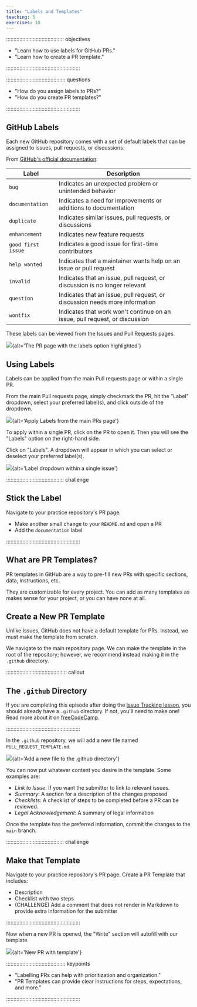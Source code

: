 ```yaml
---
title: "Labels and Templates"
teaching: 5
exercises: 10
---
```


::::::::::::::::::::::::::::::::::::::: objectives

- "Learn how to use labels for GitHub PRs."
- "Learn how to create a PR template."

::::::::::::::::::::::::::::::::::::::::::::::::::

:::::::::::::::::::::::::::::::::::::::: questions

- "How do you assign labels to PRs?"
- "How do you create PR templates?"

::::::::::::::::::::::::::::::::::::::::::::::::::

## GitHub Labels

Each new GitHub repository comes with a set of default labels that can be
assigned to issues, pull requests, or discussions.

From [GitHub's official documentation](https://docs.github.com/en/issues/using-labels-and-milestones-to-track-work/managing-labels#about-default-labels):

| Label | Description |
| ----- | ----------- |
| `bug`   | Indicates an unexpected problem or unintended behavior |
| `documentation` | Indicates a need for improvements or additions to documentation |
| `duplicate` | Indicates similar issues, pull requests, or discussions |
| `enhancement` | Indicates new feature requests |
| `good first issue` | Indicates a good issue for first-time contributors |
| `help wanted` | Indicates that a maintainer wants help on an issue or pull request |
| `invalid` | Indicates that an issue, pull request, or discussion is no longer relevant |
| `question` | Indicates that an issue, pull request, or discussion needs more information |
| `wontfix` | Indicates that work won't continue on an issue, pull request, or discussion |

These labels can be viewed from the Issues and Pull Requests pages.

![](fig/prs-labels.png){alt='The PR page with the labels option highlighted'}

## Using Labels

Labels can be applied from the main Pull requests page or within a single PR.

From the main Pull requests page, simply checkmark the PR, hit the "Label"
dropdown, select your preferred label(s), and click outside of the
dropdown.

![](fig/apply-labels-prs-page.png){alt='Apply Labels from the main PRs page'}

To apply within a single PR, click on the PR to open it. Then you
will see the "Labels" option on the right-hand side.

Click on "Labels". A dropdown will appear in which you can select or deselect
your preferred label(s).

![](fig/label-dropdown-in-pr.png){alt='Label dropdown within a single issue'}

:::::::::::::::::::::::::::::::::::::::  challenge

## Stick the Label

Navigate to your practice repository's PR page.
 
* Make another small change to your `README.md` and open a PR
* Add the `documentation` label

::::::::::::::::::::::::::::::::::::::::::::::::::

## What are PR Templates?

PR templates in GitHub are a way to pre-fill new PRs with specific
sections, data, instructions, etc.

They are customizable for every project. You can add as many templates as
makes sense for your project, or you can have none at all.

## Create a New PR Template

Unlike Issues, GitHub does not have a default template for PRs. Instead,
we must make the template from scratch.

We navigate to the main repository page. We can make the template in the root
of the repository; however, we recommend instead making it in the `.github`
directory.

:::::::::::::::::::::::::::::::::::::::::  callout

## The `.github` Directory

If you are completing this episode after doing the [Issue Tracking
lesson](http://intersect-training.org/Issue-Tracking), you
should already have a `.github` directory. If not, you'll need to make one!
Read more about it on [freeCodeCamp](https://www.freecodecamp.org/news/how-to-use-the-dot-github-repository/).

::::::::::::::::::::::::::::::::::::::::::::::::::

In the `.github` repository, we will add a new file named `PULL_REQUEST_TEMPLATE.md`.

![](fig/github-hidden-dir-add-file.png){alt='Add a new file to the .github directory'}

You can now put whatever content you desire in the template. Some examples are:

- _Link to Issue_: If you want the submitter to link to relevant issues.
- _Summary_: A section for a description of the changes proposed
- _Checklists_: A checklist of steps to be completed before a PR can be reviewed.
- _Legal Acknowledgement_: A summary of legal information

Once the template has the preferred information, commit the changes to the `main`
branch.

:::::::::::::::::::::::::::::::::::::::  challenge

## Make that Template

Navigate to your practice repository's PR page. Create a PR Template that
includes:

* Description
* Checklist with two steps
* (CHALLENGE) Add a comment that does not render in Markdown to provide extra information for the submitter

::::::::::::::::::::::::::::::::::::::::::::::::::

Now when a new PR is opened, the "Write" section will autofill with our
template.

![](fig/new-pr-with-template.png){alt='New PR with template'}


:::::::::::::::::::::::::::::::::::::::: keypoints

- "Labelling PRs can help with prioritization and organization."
- "PR Templates can provide clear instructions for steps, expectations, and more."

::::::::::::::::::::::::::::::::::::::::::::::::::
